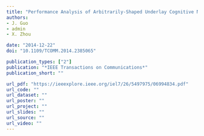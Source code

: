 ```yaml
---
title: "Performance Analysis of Arbitrarily-Shaped Underlay Cognitive Networks: Effect of Secondary User Activity Protocols"
authors:
- J. Guo
- admin
- X. Zhou

date: "2014-12-22"
doi: "10.1109/TCOMM.2014.2385065"

publication_types: ["2"]
publication: "*IEEE Transactions on Communications*"
publication_short: ""

url_pdf: "https://ieeexplore.ieee.org/iel7/26/5497975/06994834.pdf"
url_code: ""
url_dataset: ""
url_poster: ""
url_project: ""
url_slides: ""
url_source: ""
url_video: ""
---
```

